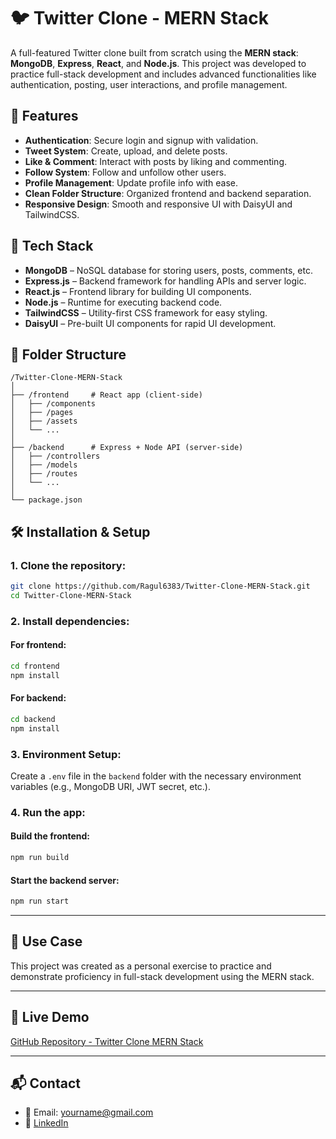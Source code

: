 # 🐦 Twitter Clone - MERN Stack

A full-featured Twitter clone built from scratch using the **MERN stack**: **MongoDB**, **Express**, **React**, and **Node.js**. This project was developed to practice full-stack development and includes advanced functionalities like authentication, posting, user interactions, and profile management. 

## 🌟 Features

- **Authentication**: Secure login and signup with validation.
- **Tweet System**: Create, upload, and delete posts.
- **Like & Comment**: Interact with posts by liking and commenting.
- **Follow System**: Follow and unfollow other users.
- **Profile Management**: Update profile info with ease.
- **Clean Folder Structure**: Organized frontend and backend separation.
- **Responsive Design**: Smooth and responsive UI with DaisyUI and TailwindCSS.

## 🚀 Tech Stack

- **MongoDB** – NoSQL database for storing users, posts, comments, etc.
- **Express.js** – Backend framework for handling APIs and server logic.
- **React.js** – Frontend library for building UI components.
- **Node.js** – Runtime for executing backend code.
- **TailwindCSS** – Utility-first CSS framework for easy styling.
- **DaisyUI** – Pre-built UI components for rapid UI development.

## 📂 Folder Structure

```
/Twitter-Clone-MERN-Stack
│
├── /frontend     # React app (client-side)
│   ├── /components
│   ├── /pages
│   ├── /assets
│   └── ...
│
├── /backend      # Express + Node API (server-side)
│   ├── /controllers
│   ├── /models
│   ├── /routes
│   └── ...
│
└── package.json
```

## 🛠️ Installation & Setup

### 1. Clone the repository:
```bash
git clone https://github.com/Ragul6383/Twitter-Clone-MERN-Stack.git
cd Twitter-Clone-MERN-Stack
```

### 2. Install dependencies:

#### For frontend:
```bash
cd frontend
npm install
```

#### For backend:
```bash
cd backend
npm install
```

### 3. Environment Setup:

Create a `.env` file in the `backend` folder with the necessary environment variables (e.g., MongoDB URI, JWT secret, etc.).

### 4. Run the app:

#### Build the frontend:
```bash
npm run build
```

#### Start the backend server:
```bash
npm run start
```

---

## 🎯 Use Case

This project was created as a personal exercise to practice and demonstrate proficiency in full-stack development using the MERN stack.

---

## 🔗 Live Demo

[GitHub Repository - Twitter Clone MERN Stack](https://github.com/Ragul6383/Twitter-Clone-MERN-Stack/tree/main)

---

## 📬 Contact

- 📧 Email: yourname@gmail.com  
- 💼 [LinkedIn](https://linkedin.com/in/your-profile)
